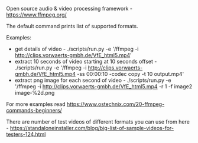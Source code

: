 Open source audio & video processing framework - https://www.ffmpeg.org/

The default command prints list of supported formats.

Examples:
- get details of video - ./scripts/run.py -e '/ffmpeg -i http://clips.vorwaerts-gmbh.de/VfE_html5.mp4'
- extract 10 seconds of video starting at 10 seconds offset - ./scripts/run.py -e '/ffmpeg -i http://clips.vorwaerts-gmbh.de/VfE_html5.mp4 -ss 00:00:10 -codec copy -t 10 output.mp4'
- extract png image for each second of video - ./scripts/run.py -e '/ffmpeg -i http://clips.vorwaerts-gmbh.de/VfE_html5.mp4 -r 1 -f image2 image-%2d.png

For more examples read https://www.ostechnix.com/20-ffmpeg-commands-beginners/

There are number of test videos of different formats you can use from here - https://standaloneinstaller.com/blog/big-list-of-sample-videos-for-testers-124.html
